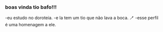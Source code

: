 ###  boas vinda tio bafo!!!

 -eu estudo no doroteia.
 -e la tem um tio que não lava a boca. 🪥
 -esse perfil é uma homenagem a ele.
